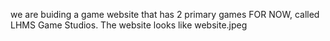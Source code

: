we are buiding a game website that has 2 primary games FOR NOW, called LHMS Game Studios.
The website looks like website.jpeg
